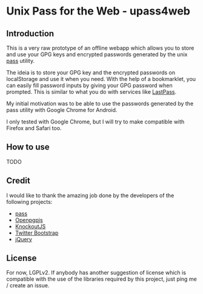 # Unix Pass for the Web - upass4web


## Introduction

This is a very raw prototype of an offline webapp which allows you
to store and use your GPG keys and encrypted passwords generated by the
unix [pass](http://zx2c4.com/projects/password-store/) utility.

The ideia is to store your GPG key and the encrypted passwords
on localStorage and use it when you need. With the help of a bookmarklet,
you can easily fill password inputs by giving your GPG password
when prompted. This is similar to what you do with services like
[LastPass](lastpass.com).

My initial motivation was to be able to use the passwords generated
by the pass utility with Google Chrome for Android.

I only tested with Google Chrome, but I will try to make compatible with
Firefox and Safari too.

## How to use

TODO

## Credit

I would like to thank the amazing job done by the developers of
the following projects:

 * [pass](http://zx2c4.com/projects/password-store/)
 * [Openpgpjs](https://github.com/openpgpjs/openpgpjs)
 * [KnockoutJS](http://knockoutjs.com/)
 * [Twitter Bootstrap](http://knockoutjs.com/)
 * [jQuery](http://jquery.com/)

## License

For now, LGPLv2. If anybody has another suggestion of license which
is compatible with the use of the libraries required by this project,
just ping me / create an issue.
